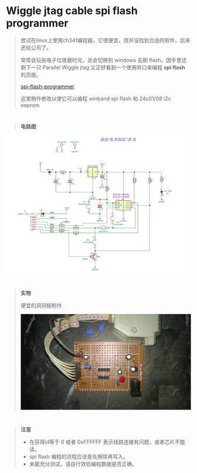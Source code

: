 
# Wiggle jtag cable spi flash programmer
 
> 尝试在linux上使用ch341编程器，它很便宜，但并没找到合适的软件，后来还给公司了。
>
> 常常会玩些电子垃圾磨时光，总会切换到 windows 去刷 flash。因手里还剩下一只 Parallel Wiggle jtag 又正好看到一个使用并口来编程 **spi flash** 的页面。
>
> [spi-flash-programmer][spi-flash-programmer_link]
>
>这里稍作修改以使它可以编程 winband spi flash 和 24c01/08 i2c eeprom

#
> **电路图**
> 
![电路图](./schematic.jpg)

#

>    **实物**
>    
>    便宜的洞洞板制作
>    
>![实物图](./camera.jpg)

#

> **注意**
>* 在获得id等于 0 或者 0xFFFFFF 表示线路连接有问题，或者芯片不能读。
>* spi flash 编程的流程应该是先擦除再写入。
>* 未能充分测试，请自行效验编程数据是否正确。

#

[spi-flash-programmer_link]:    <http://www.malinov.com/Home/sergeys-projects/spi-flash-programmer>